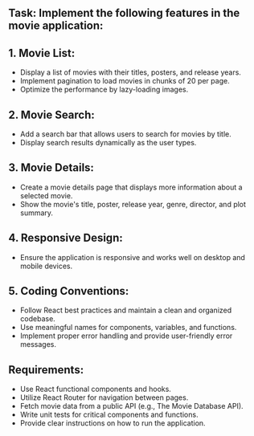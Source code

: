 ## Task: Implement the following features in the movie application:

## 1. Movie List:
- Display a list of movies with their titles, posters, and release years.
- Implement pagination to load movies in chunks of 20 per page.
- Optimize the performance by lazy-loading images.
## 2. Movie Search:
- Add a search bar that allows users to search for movies by title.
- Display search results dynamically as the user types.
## 3. Movie Details:
- Create a movie details page that displays more information about a selected movie.
- Show the movie's title, poster, release year, genre, director, and plot summary.
## 4. Responsive Design:
- Ensure the application is responsive and works well on desktop and mobile devices.
## 5. Coding Conventions:
- Follow React best practices and maintain a clean and organized codebase.
- Use meaningful names for components, variables, and functions.
- Implement proper error handling and provide user-friendly error messages.

## Requirements:

- Use React functional components and hooks.
- Utilize React Router for navigation between pages.
- Fetch movie data from a public API (e.g., The Movie Database API).
- Write unit tests for critical components and functions.
- Provide clear instructions on how to run the application.